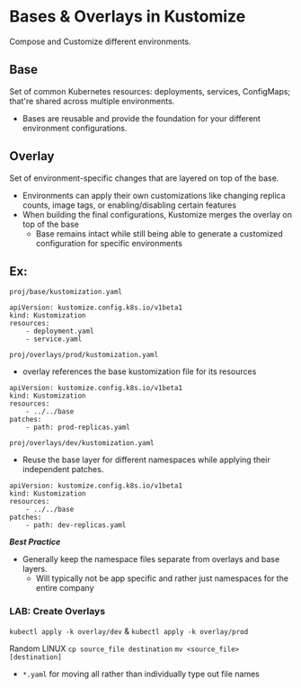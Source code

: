 # Bases & Overlays in Kustomize
Compose and Customize different environments.

## Base
Set of common Kubernetes resources: deployments, services, ConfigMaps; that're shared across multiple environments.
- Bases are reusable and provide the foundation for your different environment configurations.

## Overlay
Set of environment-specific changes that are layered on top of the base.
- Environments can apply their own customizations like changing replica counts, image tags, or enabling/disabling certain features 
- When building the final configurations, Kustomize merges the overlay on top of the base
    - Base remains intact while still being able to generate a customized configuration for specific environments

## Ex:
`proj/base/kustomization.yaml`
```
apiVersion: kustomize.config.k8s.io/v1beta1
kind: Kustomization
resources:
    - deployment.yaml
    - service.yaml
```

`proj/overlays/prod/kustomization.yaml`
- overlay references the base kustomization file for its resources
```
apiVersion: kustomize.config.k8s.io/v1beta1
kind: Kustomization
resources:
    - ../../base
patches:
    - path: prod-replicas.yaml

```

`proj/overlays/dev/kustomization.yaml`
- Reuse the base layer for different namespaces while applying their independent patches.

```
apiVersion: kustomize.config.k8s.io/v1beta1
kind: Kustomization
resources:
    - ../../base
patches:
    - path: dev-replicas.yaml
```

***Best Practice***
- Generally keep the namespace files separate from overlays and base layers.
    - Will typically not be app specific and rather just namespaces for the entire company

### LAB: Create Overlays
`kubectl apply -k overlay/dev` & `kubectl apply -k overlay/prod`


Random LINUX
`cp source_file destination`
`mv <source_file> [destination]`
- `*.yaml` for moving all rather than individually type out file names